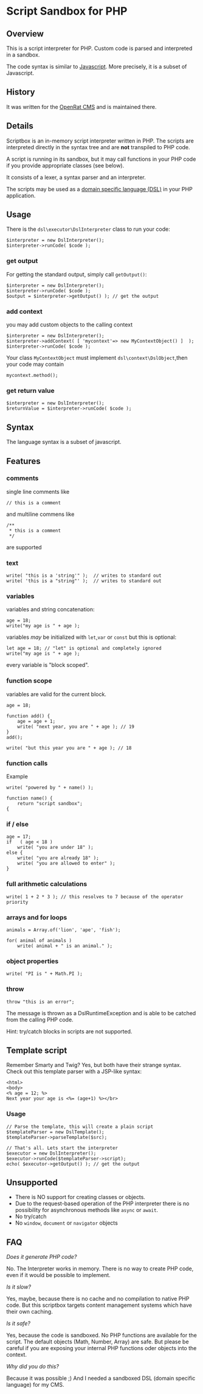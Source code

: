 # Script Sandbox for PHP

## Overview

This is a script interpreter for PHP. Custom code is parsed and interpreted in a sandbox.

The code syntax is similar to [Javascript](https://developer.mozilla.org/en-US/docs/Web/JavaScript). More precisely, it is a subset of Javascript.

## History 

It was written for the [OpenRat CMS](http://www.openrat.de) and is maintained there.


## Details

Scriptbox is an in-memory script interpreter written in PHP. The scripts are interpreted directly in the syntax tree and are **not** transpiled to PHP code.

A script is running in its sandbox, but it may call functions in your PHP code if you provide appropriate classes (see below).

It consists of a lexer, a syntax parser and an interpreter.

The scripts may be used as a [domain specific language (DSL)](https://en.wikipedia.org/wiki/Domain-specific_language) in your PHP application.


## Usage

There is the `dsl\executor\DslInterpreter` class to run your code:

    $interpreter = new DslInterpreter();
    $interpreter->runCode( $code );

### get output

For getting the standard output, simply call `getOutput()`:

    $interpreter = new DslInterpreter();
    $interpreter->runCode( $code );
    $output = $interpreter->getOutput() ); // get the output

### add context

you may add custom objects to the calling context

    $interpreter = new DslInterpreter();
    $interpreter->addContext( [ 'mycontext'=> new MyContextObject() ]  );
    $interpreter->runCode( $code );

Your class `MyContextObject` must implement `dsl\context\DslObject`,then your code may contain

    mycontext.method();

### get return value

    $interpreter = new DslInterpreter();
    $returnValue = $interpreter->runCode( $code );

## Syntax

The language syntax is a subset of javascript.

## Features

### comments

single line comments like

    // this is a comment

and multiline commens like

    /**
     * this is a comment
     */

are supported


### text

    write( "this is a 'string'" );  // writes to standard out
    write( 'this is a "string"' );  // writes to standard out 
    

### variables

variables and string concatenation:

    age = 18;
    write("my age is " + age );

variables *may* be initialized with `let`,`var` or `const` but this is optional:

    let age = 18; // "let" is optional and completely ignored
    write("my age is " + age );

every variable is "block scoped".


### function scope

variables are valid for the current block.

    age = 18;

    function add() {
        age = age + 1;
        write( "next year, you are " + age ); // 19
    }
    add();

    write( "but this year you are " + age ); // 18


### function calls

Example

    write( "powered by " + name() );

    function name() {
        return "script sandbox";
    {


### if / else

    age = 17;
    if   ( age < 18 )
        write( "you are under 18" );
    else {
        write( "you are already 18" );
        write( "you are allowed to enter" );
    }

### full arithmetic calculations
   
    write( 1 + 2 * 3 ); // this resolves to 7 because of the operator priority

### arrays and for loops

    animals = Array.of('lion', 'ape', 'fish');

    for( animal of animals )
        write( animal + " is an animal." );


### object properties

    write( "PI is " + Math.PI );

### throw

    throw "this is an error";

The message is thrown as a DslRuntimeException and is able to be catched from the calling PHP code.

Hint: try/catch blocks in scripts are not supported.

## Template script

Remember Smarty and Twig? Yes, but both have their strange syntax. Check out this template parser with a JSP-like syntax:

    <html>
    <body>
    <% age = 12; %>
    Next year your age is <%= (age+1) %></br>


### Usage

    // Parse the template, this will create a plain script
    $templateParser = new DslTemplate();
    $templateParser->parseTemplate($src);

    // That's all. Lets start the interpreter
    $executor = new DslInterpreter();
    $executor->runCode($templateParser->script);
    echo( $executor->getOutput() ); // get the output


## Unsupported

- There is NO support for creating classes or objects.
- Due to the request-based operation of the PHP interpreter there is no possibility for asynchronous methods like `async` or `await`.
- No try/catch
- No `window`, `document` or `navigator` objects

## FAQ

_Does it generate PHP code?_

No. The Interpreter works in memory. There is no way to create PHP code, even if it would be possible to implement.

_Is it slow?_

Yes, maybe, because there is no cache and no compilation to native PHP code. But this scriptbox targets content management systems which have their own caching.

_Is it safe?_

Yes, because the code is sandboxed. No PHP functions are available for the script. The default objects (Math, Number, Array) are safe. But please be careful if you are exposing your internal PHP functions oder objects into the context.

_Why did you do this?_

Because it was possible ;) And I needed a sandboxed DSL (domain specific language) for my CMS.